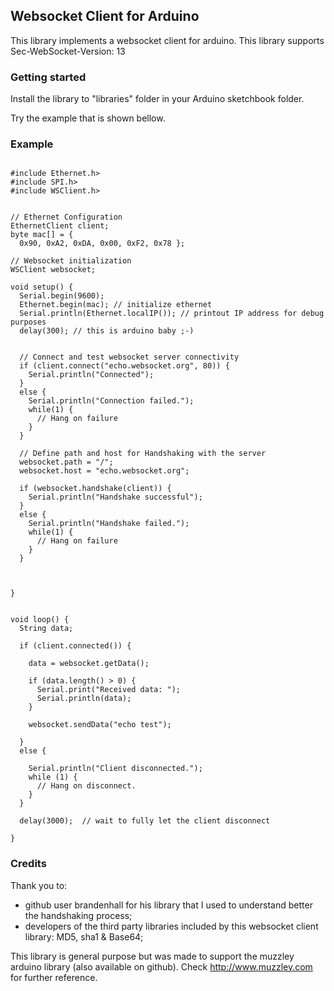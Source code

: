 ## Websocket Client for Arduino

This library implements a websocket client for arduino.
This library supports Sec-WebSocket-Version: 13

### Getting started

Install the library to "libraries" folder in your Arduino sketchbook folder. 

Try the example that is shown bellow.

### Example
<pre><code>
#include Ethernet.h>
#include SPI.h>
#include WSClient.h>


// Ethernet Configuration
EthernetClient client;
byte mac[] = { 
  0x90, 0xA2, 0xDA, 0x00, 0xF2, 0x78 };

// Websocket initialization
WSClient websocket;

void setup() {
  Serial.begin(9600);
  Ethernet.begin(mac); // initialize ethernet
  Serial.println(Ethernet.localIP()); // printout IP address for debug purposes
  delay(300); // this is arduino baby ;-)


  // Connect and test websocket server connectivity
  if (client.connect("echo.websocket.org", 80)) {
    Serial.println("Connected");
  } 
  else {
    Serial.println("Connection failed.");
    while(1) {
      // Hang on failure
    }
  }

  // Define path and host for Handshaking with the server
  websocket.path = "/";
  websocket.host = "echo.websocket.org";

  if (websocket.handshake(client)) {
    Serial.println("Handshake successful");
  } 
  else {
    Serial.println("Handshake failed.");
    while(1) {
      // Hang on failure
    }
  }



}


void loop() {
  String data;

  if (client.connected()) {

    data = websocket.getData();

    if (data.length() > 0) {
      Serial.print("Received data: ");
      Serial.println(data);
    }

    websocket.sendData("echo test");

  } 
  else {

    Serial.println("Client disconnected.");
    while (1) {
      // Hang on disconnect.
    }
  }

  delay(3000);  // wait to fully let the client disconnect

}
</code></pre>

### Credits
Thank you to:
  - github user brandenhall for his library that I used to understand better the handshaking process;
  - developers of the third party libraries included by this websocket client library: MD5, sha1 & Base64;

This library is general purpose but was made to support the muzzley arduino library (also available on github). Check http://www.muzzley.com for further reference.

